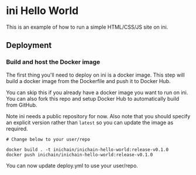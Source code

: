 # ini Hello World

This is an example of how to run a simple HTML/CSS/JS site on ini. 

## Deployment

### Build and host the Docker image

The first thing you'll need to deploy on ini is a docker image. This step will build a docker image from the Dockerfile and push it to Docker Hub. 

You can skip this if you already have a docker image you want to run on ini. You can also fork this repo and setup Docker Hub to automatically build from GitHub.

Note ini needs a public repository for now. Also note that you should specify an explicit version rather than `latest` so you can update the image as required. 

```
# Change below to your user/repo

docker build . -t inichain/inichain-hello-world:release-v0.1.0
docker push inichain/inichain-hello-world:release-v0.1.0
```

You can now update deploy.yml to use your user/repo.
